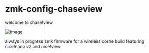 # zmk-config-chaseview
welcome to chase!view

![image](https://github.com/chase-hunter/zmk-config-chaseview/assets/122387925/b4b33975-8e60-43cc-a3c7-32fee3309d8c)

always in progress zmk firmware for a wireless corne build featuring nice!nano v2 and nice!view
